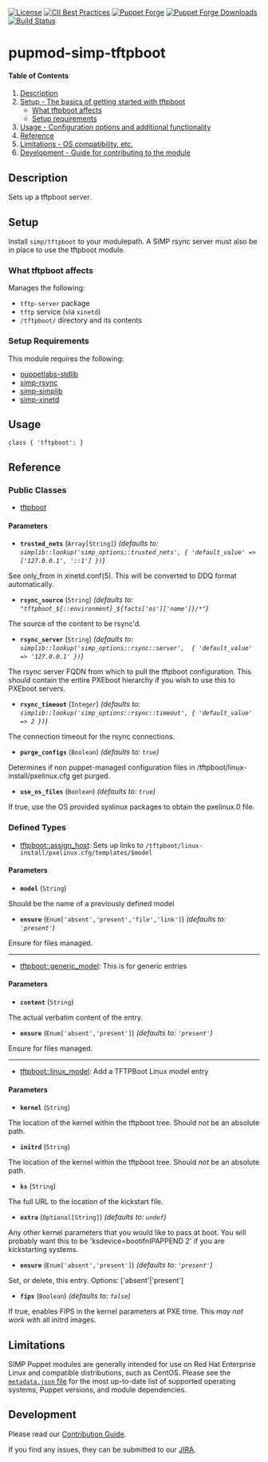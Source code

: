 [![License](http://img.shields.io/:license-apache-blue.svg)](http://www.apache.org/licenses/LICENSE-2.0.html)
[![CII Best Practices](https://bestpractices.coreinfrastructure.org/projects/73/badge)](https://bestpractices.coreinfrastructure.org/projects/73)
[![Puppet Forge](https://img.shields.io/puppetforge/v/simp/tftpboot.svg)](https://forge.puppetlabs.com/simp/tftpboot)
[![Puppet Forge Downloads](https://img.shields.io/puppetforge/dt/simp/tftpboot.svg)](https://forge.puppetlabs.com/simp/tftpboot)
[![Build Status](https://travis-ci.org/simp/pupmod-simp-tftpboot.svg)](https://travis-ci.org/simp/pupmod-simp-tftpboot)

# pupmod-simp-tftpboot

#### Table of Contents

1. [Description](#description)
2. [Setup - The basics of getting started with tftpboot](#setup)
    * [What tftpboot affects](#what-tftpboot-affects)
    * [Setup requirements](#setup-requirements)
3. [Usage - Configuration options and additional functionality](#usage)
4. [Reference](#reference)
5. [Limitations - OS compatibility, etc.](#limitations)
6. [Development - Guide for contributing to the module](#development)

## Description

Sets up a tftpboot server.

## Setup

Install `simp/tftpboot` to your modulepath. A SIMP rsync server must also be in
place to use the tftpboot module.

### What tftpboot affects

Manages the following:

* `tftp-server` package
* `tftp` service (via `xinetd`)
* `/tftpboot/` directory and its contents

### Setup Requirements

This module requires the following:

* [puppetlabs-stdlib](https://forge.puppet.com/puppetlabs/stdlib)
* [simp-rsync](https://forge.puppet.com/simp/rsync)
* [simp-simplib](https://forge.puppet.com/simp/simplib)
* [simp-xinetd](https://forge.puppet.com/simp/xinetd)

## Usage

    class { 'tftpboot': }

## Reference

### Public Classes

* [tftpboot](https://github.com/simp/pupmod-simp-tftpboot/blob/master/manifests/init.pp)

#### Parameters

* **`trusted_nets`** (`Array[String]`) *(defaults to: `simplib::lookup('simp_options::trusted_nets', { 'default_value' => ['127.0.0.1', '::1'] })`)*

See only\_from in xinetd.conf(5). This will be converted to DDQ format automatically.

* **`rsync_source`** (`String`) *(defaults to: `"tftpboot_${::environment}_${facts['os']['name']}/*"`)*

The source of the content to be rsync'd.

* **`rsync_server`** (`String`) *(defaults to: `simplib::lookup('simp_options::rsync::server',  { 'default_value' => '127.0.0.1' })`)*

The rsync server FQDN from which to pull the tftpboot configuration. This should contain the entire PXEboot hierarchy if you wish to use this to PXEboot servers.

* **`rsync_timeout`** (`Integer`) *(defaults to: `simplib::lookup('simp_options::rsync::timeout', { 'default_value' => 2 })`)*

The connection timeout for the rsync connections.

* **`purge_configs`** (`Boolean`) *(defaults to: `true`)*

Determines if non puppet-managed configuration files in /tftpboot/linux-install/pxelinux.cfg get purged.

* **`use_os_files`** (`Boolean`) *(defaults to: `true`)*

If true, use the OS provided syslinux packages to obtain the pxelinux.0 file.

### Defined Types

* [tftpboot::assign_host](https://github.com/simp/pupmod-simp-tftpboot/blob/master/manifests/assign_host.pp): Sets up links to `/tftpboot/linux-install/pxelinux.cfg/templates/$model`

#### Parameters

* **`model`** (`String`)

Should be the name of a previously defined model

* **`ensure`** (`Enum['absent','present','file','link']`) *(defaults to: `'present'`)*

Ensure for files managed.

---

* [tftpboot::generic_model](https://github.com/simp/pupmod-simp-tftpboot/blob/master/manifests/generic_model.pp): This is for generic entries

#### Parameters

* **`content`** (`String`)

The actual verbatim content of the entry.

* **`ensure`** (`Enum['absent','present']`) *(defaults to: `'present'`)*

Ensure for files managed.

---

* [tftpboot::linux_model](https://github.com/simp/pupmod-simp-tftpboot/blob/master/manifests/linux_model.pp): Add a TFTPBoot Linux model entry

#### Parameters

* **`kernel`** (`String`)

The location of the kernel within the tftpboot tree. Should *not* be an absolute path.

* **`initrd`** (`String`)

The location of the kernel within the tftpboot tree. Should *not* be an absolute path.

* **`ks`** (`String`)

The full URL to the location of the kickstart file.

* **`extra`** (`Optional[String]`) *(defaults to: `undef`)*

Any other kernel parameters that you would like to pass at boot. You will probably want this to be 'ksdevice=bootifnIPAPPEND 2' if you are kickstarting systems.

* **`ensure`** (`Enum['absent','present']`) *(defaults to: `'present'`)*

Set, or delete, this entry. Options: \['absent'|'present'\]

* **`fips`** (`Boolean`) *(defaults to: `false`)*

If true, enables FIPS in the kernel parameters at PXE time. This *may not work* with all initrd images.

## Limitations

SIMP Puppet modules are generally intended for use on Red Hat Enterprise
Linux and compatible distributions, such as CentOS. Please see the
[`metadata.json` file](./metadata.json) for the most up-to-date list of
supported operating systems, Puppet versions, and module dependencies.

## Development

Please read our [Contribution Guide](http://simp-doc.readthedocs.io/en/stable/contributors_guide/index.html).

If you find any issues, they can be submitted to our
[JIRA](https://simp-project.atlassian.net).
